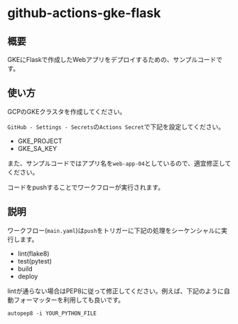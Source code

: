 # github-actions-gke-flask

## 概要

GKEにFlaskで作成したWebアプリをデプロイするための、サンプルコードです。

## 使い方

GCPのGKEクラスタを作成してください。

`GitHub - Settings - Secrets`の`Actions Secret`で下記を設定してください。

- GKE_PROJECT
- GKE_SA_KEY

また、サンプルコードではアプリ名を`web-app-04`としているので、適宜修正してください。

コードをpushすることでワークフローが実行されます。

## 説明

ワークフロー(`main.yaml`)は`push`をトリガーに下記の処理をシーケンシャルに実行します。

- lint(flake8)
- test(pytest)
- build
- deploy

lintが通らない場合はPEP8に従って修正してください。例えば、下記のように自動フォーマッターを利用しても良いです。

```
autopep8 -i YOUR_PYTHON_FILE
```
